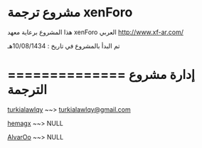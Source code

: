 مشروع ترجمة xenForo
==============

هذا المشروع برعاية معهد xenForo العربي
http://www.xf-ar.com/

تم البدأ بالمشروع في تاريخ : 10/08/1434هـ

==============
إدارة مشروع الترجمة
==============

<a href="https://github.com/turkialawlqy">turkialawlqy</a> ~~> turkialawlqy@gmail.com

<a href="https://github.com/hemagx">hemagx</a> ~~> NULL

<a href="https://github.com/AlvarOo">AlvarOo</a> ~~> NULL
